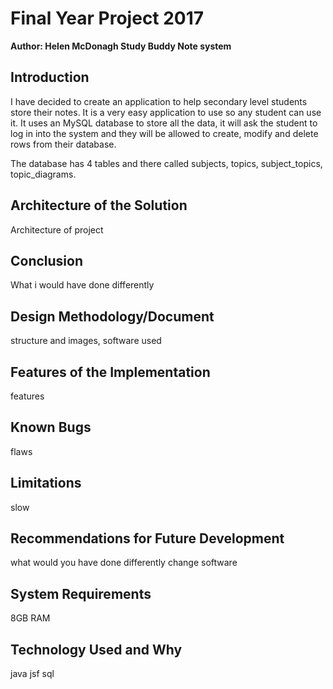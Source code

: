 # Final Year Project 2017
**Author:  Helen McDonagh   Study Buddy Note system**
## Introduction
I have decided to create an application to help secondary level students store their notes. It is a very easy application to use so any student can use it. It uses an MySQL database to store all the data, it will ask the student to log in into the system and they will be allowed to create, modify and delete rows from their database. 

The database has 4 tables and there called subjects, topics, subject_topics, topic_diagrams. 

## Architecture of the Solution
Architecture of project

## Conclusion
What i would have done differently

## Design Methodology/Document
structure and images,
software used

## Features of the Implementation
features

## Known Bugs 
flaws

## Limitations
slow

## Recommendations for Future Development
what would you have done differently
change software 

## System Requirements
8GB RAM 

## Technology Used and Why
java
jsf
sql

